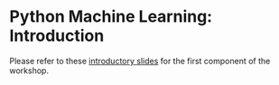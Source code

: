# Python Machine Learning: Introduction

Please refer to these [introductory slides](https://docs.google.com/presentation/d/1D-hijRYVCySM1xMajYeOHT2CjYU-78TCmIK53ZXsj-g/edit) for the first component of the workshop.
